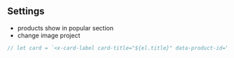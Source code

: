 ## Settings

+ products show in popular section
+ change image project
```php
// let card = `<x-card-label card-title="${el.title}" data-product-id="${el.id}" :src="asset('${el.image}')" class="product-label" />`;

```
